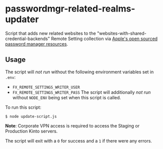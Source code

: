 # passwordmgr-related-realms-updater

Script that adds new related websites to the "websites-with-shared-credential-backends" Remote Setting collection via [Apple's open sourced password manager resources](https://github.com/apple/password-manager-resources/blob/e0d5ba899c57482b06776a18c56b1ad714efd928/quirks/websites-with-shared-credential-backends.json).

## Usage

The script will _not run_ without the following environment variables set in `.env`: 
- `FX_REMOTE_SETTINGS_WRITER_USER`
- `FX_REMOTE_SETTINGS_WRITER_PASS`
The script will additionally _not run_ without `NODE_ENV` being set when this script is called.

To run this script:

`$ node update-script.js`

**Note**: Corporate VPN access is required to access the Staging or Production Kinto servers.

The script will exit with a `0` for success and a `1` if there were any errors.
